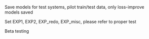 Save models for test systems, pilot train/test data, only loss-improve models saved
  
Set EXP1, EXP2, EXP_redo, EXP_misc, please refer to proper test
    
Beta testing
